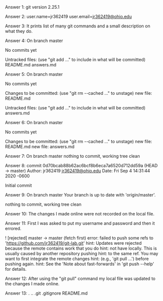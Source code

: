 Answer 1: git version 2.25.1

Answer 2: user.name=jr362419
user.email=jr362419@ohio.edu

Answer 3: It prints list of many git commands and a small description on what they do.

Answer 4:
On branch master

No commits yet

Untracked files:
  (use "git add <file>..." to include in what will be committed)
        README.md
        answers.md

Answer 5:
On branch master

No commits yet

Changes to be committed:
  (use "git rm --cached <file>..." to unstage)
        new file:   README.md

Untracked files:
  (use "git add <file>..." to include in what will be committed)
        answers.md

Answer 6:
On branch master

No commits yet

Changes to be committed:
  (use "git rm --cached <file>..." to unstage)
        new file:   README.md
        new file:   answers.md

Answer 7:
On branch master
nothing to commit, working tree clean

Answer 8:
commit 0d70bcab88b62ac6bcf8b6eca7a6520d712dd59a (HEAD -> master)
Author: jr362419 <jr362419@ohio.edu>
Date:   Fri Sep 4 14:31:44 2020 -0600

Initial commit

Answer 9:
On branch master
Your branch is up to date with 'origin/master'.

nothing to commit, working tree clean

Answer 10: The changes I made online were not recorded on the local file. 


Answer 11: First I was asked to put my username and password and then it errored.

 ! [rejected]        master -> master (fetch first)
error: failed to push some refs to 'https://github.com/jr362419/git-lab.git'
hint: Updates were rejected because the remote contains work that you do
hint: not have locally. This is usually caused by another repository pushing
hint: to the same ref. You may want to first integrate the remote changes
hint: (e.g., 'git pull ...') before pushing again.
hint: See the 'Note about fast-forwards' in 'git push --help' for details.

Answer 12: After using the "git pull" command my local file was updated to the changes I made online. 


Answer 13:
.  ..  .git  .gitignore  README.md


